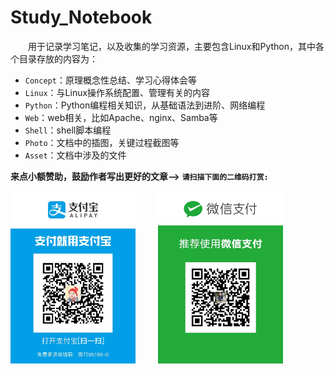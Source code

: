 # Study_Notebook

&ensp;&ensp;&ensp;&ensp;用于记录学习笔记，以及收集的学习资源，主要包含Linux和Python，其中各个目录存放的内容为：

* `Concept`：原理概念性总结、学习心得体会等
* `Linux`：与Linux操作系统配置、管理有关的内容
* `Python`：Python编程相关知识，从基础语法到进阶、网络编程
* `Web`：web相关，比如Apache、nginx、Samba等
* `Shell`：shell脚本编程
* `Photo`：文档中的插图，关键过程截图等
* `Asset`：文档中涉及的文件

**来点小额赞助，鼓励作者写出更好的文章-->** **`请扫描下面的二维码打赏:`**  

<img alt="支付宝收款码" src="Photo/colinlee_zhifubao.JPG" width="200" align=bottom /> &ensp;&ensp;&ensp;&ensp; <img alt="微信支付收款码" src="Photo/colinlee_weixin.JPG" width="200" align=bottom />

